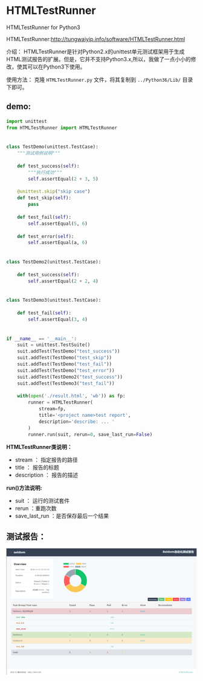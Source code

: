 # HTMLTestRunner

HTMLTestRunner for Python3

HTMLTestRunner:http://tungwaiyip.info/software/HTMLTestRunner.html

介绍：
  HTMLTestRunner是针对Python2.x的unittest单元测试框架用于生成HTML测试报告的扩展。但是，它并不支持Python3.x,所以，我做了一点小小的修改，使其可以在Python3下使用。


使用方法：
  克隆 `HTMLTestRunner.py` 文件，将其复制到 `../Python36/Lib/` 目录下即可。

## demo:

```python
import unittest
from HTMLTestRunner import HTMLTestRunner


class TestDemo(unittest.TestCase):
    """测试用例说明"""

    def test_success(self):
        """执行成功"""
        self.assertEqual(2 + 3, 5)

    @unittest.skip("skip case")
    def test_skip(self):
        pass

    def test_fail(self):
        self.assertEqual(5, 6)

    def test_error(self):
        self.assertEqual(a, 6)


class TestDemo2(unittest.TestCase):

    def test_success(self):
        self.assertEqual(2 + 2, 4)


class TestDemo3(unittest.TestCase):

    def test_fail(self):
        self.assertEqual(3, 4)


if __name__ == '__main__':
    suit = unittest.TestSuite()
    suit.addTest(TestDemo("test_success"))
    suit.addTest(TestDemo("test_skip"))
    suit.addTest(TestDemo("test_fail"))
    suit.addTest(TestDemo("test_error"))
    suit.addTest(TestDemo2("test_success"))
    suit.addTest(TestDemo3("test_fail"))

    with(open('./result.html', 'wb')) as fp:
        runner = HTMLTestRunner(
            stream=fp,
            title='<project name>test report',
            description='describe: ... '
        )
        runner.run(suit, rerun=0, save_last_run=False)
```
**HTMLTestRunner类说明：**

* stream ： 指定报告的路径
* title ： 报告的标题
* description ： 报告的描述

**run()方法说明:**
* suit ： 运行的测试套件
* rerun ：重跑次数
* save_last_run ：是否保存最后一个结果

## 测试报告：
![](./test_report.png)
